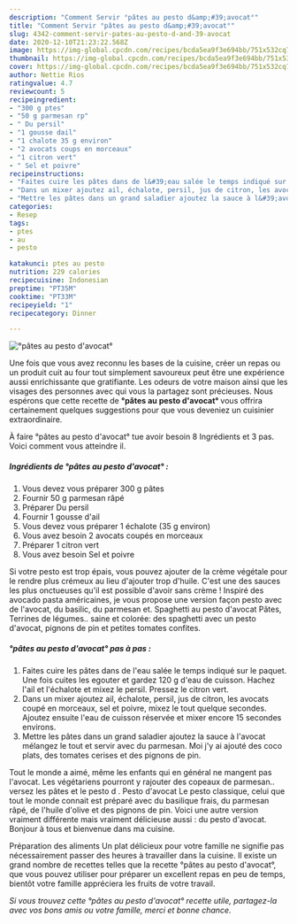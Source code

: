 ```yaml
---
description: "Comment Servir °pâtes au pesto d&amp;#39;avocat°"
title: "Comment Servir °pâtes au pesto d&amp;#39;avocat°"
slug: 4342-comment-servir-pates-au-pesto-d-and-39-avocat
date: 2020-12-10T21:23:22.568Z
image: https://img-global.cpcdn.com/recipes/bcda5ea9f3e694bb/751x532cq70/pates-au-pesto-davocat-photo-principale-de-la-recette.jpg
thumbnail: https://img-global.cpcdn.com/recipes/bcda5ea9f3e694bb/751x532cq70/pates-au-pesto-davocat-photo-principale-de-la-recette.jpg
cover: https://img-global.cpcdn.com/recipes/bcda5ea9f3e694bb/751x532cq70/pates-au-pesto-davocat-photo-principale-de-la-recette.jpg
author: Nettie Rios
ratingvalue: 4.7
reviewcount: 5
recipeingredient:
- "300 g ptes"
- "50 g parmesan rp"
- " Du persil"
- "1 gousse dail"
- "1 chalote 35 g environ"
- "2 avocats coups en morceaux"
- "1 citron vert"
- " Sel et poivre"
recipeinstructions:
- "Faites cuire les pâtes dans de l&#39;eau salée le temps indiqué sur le paquet. Une fois cuites les egouter et gardez 120 g d&#39;eau de cuisson. Hachez l&#39;ail et l&#39;échalote et mixez le persil. Pressez le citron vert."
- "Dans un mixer ajoutez ail, échalote, persil, jus de citron, les avocats coupé en morceaux, sel et poivre, mixez le tout quelque secondes. Ajoutez ensuite l&#39;eau de cuisson réservée et mixer encore 15 secondes environs."
- "Mettre les pâtes dans un grand saladier ajoutez la sauce à l&#39;avocat mélangez le tout et servir avec du parmesan. Moi j&#39;y ai ajouté des coco plats, des tomates cerises et des pignons de pin."
categories:
- Resep
tags:
- ptes
- au
- pesto

katakunci: ptes au pesto 
nutrition: 229 calories
recipecuisine: Indonesian
preptime: "PT35M"
cooktime: "PT33M"
recipeyield: "1"
recipecategory: Dinner

---
```



![°pâtes au pesto d&#39;avocat°](https://img-global.cpcdn.com/recipes/bcda5ea9f3e694bb/751x532cq70/pates-au-pesto-davocat-photo-principale-de-la-recette.jpg)

Une fois que vous avez reconnu les bases de la cuisine, créer un repas ou un produit cuit au four tout simplement savoureux peut être une expérience aussi enrichissante que gratifiante. Les odeurs de votre maison ainsi que les visages des personnes avec qui vous la partagez sont précieuses. Nous espérons que cette recette de <strong> °pâtes au pesto d&#39;avocat° </strong> vous offrira certainement quelques suggestions pour que vous deveniez un cuisinier extraordinaire.

<!--inarticleads1-->

À faire °pâtes au pesto d&#39;avocat° tue avoir besoin 8 Ingrédients et 3 pas. Voici comment vous atteindre il.

##### Ingrédients de °pâtes au pesto d&#39;avocat° :

1. Vous devez vous préparer 300 g pâtes
1. Fournir 50 g parmesan râpé
1. Préparer  Du persil
1. Fournir 1 gousse d&#39;ail
1. Vous devez vous préparer 1 échalote (35 g environ)
1. Vous avez besoin 2 avocats coupés en morceaux
1. Préparer 1 citron vert
1. Vous avez besoin  Sel et poivre


Si votre pesto est trop épais, vous pouvez ajouter de la crème végétale pour le rendre plus crémeux au lieu d&#39;ajouter trop d&#39;huile. C&#39;est une des sauces les plus onctueuses qu&#39;il est possible d&#39;avoir sans crème ! Inspiré des avocado pasta américaines, je vous propose une version façon pesto avec de l&#39;avocat, du basilic, du parmesan et. Spaghetti au pesto d&#39;avocat Pâtes, Terrines de légumes.. saine et colorée: des spaghetti avec un pesto d&#39;avocat, pignons de pin et petites tomates confites. 

<!--inarticleads2-->

##### °pâtes au pesto d&#39;avocat° pas à pas :

1. Faites cuire les pâtes dans de l&#39;eau salée le temps indiqué sur le paquet. Une fois cuites les egouter et gardez 120 g d&#39;eau de cuisson. Hachez l&#39;ail et l&#39;échalote et mixez le persil. Pressez le citron vert.
1. Dans un mixer ajoutez ail, échalote, persil, jus de citron, les avocats coupé en morceaux, sel et poivre, mixez le tout quelque secondes. Ajoutez ensuite l&#39;eau de cuisson réservée et mixer encore 15 secondes environs.
1. Mettre les pâtes dans un grand saladier ajoutez la sauce à l&#39;avocat mélangez le tout et servir avec du parmesan. Moi j&#39;y ai ajouté des coco plats, des tomates cerises et des pignons de pin.


Tout le monde a aimé, même les enfants qui en général ne mangent pas l&#39;avocat. Les végétariens pourront y rajouter des copeaux de parmesan.. versez les pâtes et le pesto d . Pesto d&#39;avocat Le pesto classique, celui que tout le monde connait est préparé avec du basilique frais, du parmesan râpé, de l&#39;huile d&#39;olive et des pignons de pin. Voici une autre version vraiment différente mais vraiment délicieuse aussi : du pesto d&#39;avocat. Bonjour à tous et bienvenue dans ma cuisine. 

<!--inarticleads1-->

<p>
Préparation des aliments Un plat délicieux pour votre famille ne signifie pas nécessairement passer des heures à travailler dans la cuisine. Il existe un grand nombre de recettes telles que la recette °pâtes au pesto d&#39;avocat°, que vous pouvez utiliser pour préparer un excellent repas en peu de temps, bientôt votre famille appréciera les fruits de votre travail.
</p>

<p>
<i>Si vous trouvez cette °pâtes au pesto d&#39;avocat° recette utile, partagez-la avec vos bons amis ou votre famille, merci et bonne chance.</i>
</p>
